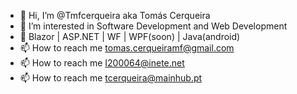 - 👋 Hi, I’m @Tmfcerqueira aka Tomás Cerqueira
- 👀 I’m interested in Software Development and Web Development
- 🌱 Blazor | ASP.NET | WF | WPF(soon) | Java(android)
- 📫 How to reach me tomas.cerqueiramf@gmail.com
- 📫 How to reach me I200064@inete.net
- 📫 How to reach me tcerqueira@mainhub.pt

